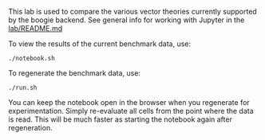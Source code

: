 This lab is used to compare the various vector theories currently supported by the boogie backend.
See general info for working with Jupyter in the [lab/README.md](../../README.md)

To view the results of the current benchmark data, use:

```
./notebook.sh
```

To regenerate the benchmark data, use:

```
./run.sh
```

You can keep the notebook open in the browser when you regenerate for experimentation.
Simply re-evaluate all cells from the point where the data is read. This will be much faster as starting
the notebook again after regeneration.
